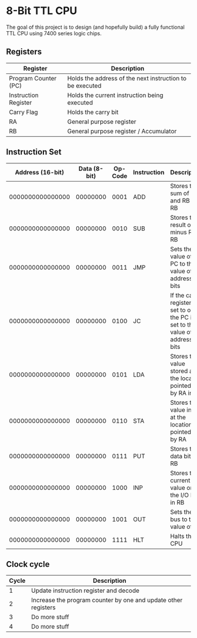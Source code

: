 # 8-Bit TTL CPU
The goal of this project is to design (and hopefully build) a fully functional TTL CPU using 7400 series logic chips.

## Registers
|  Register | Description |
|  ------ | ------ |
|  Program Counter (PC) | Holds the address of the next instruction to be executed |
|  Instruction Register | Holds the current instruction being executed |
|  Carry Flag | Holds the carry bit |
|  RA | General purpose register |
|  RB | General purpose register / Accumulator |

## Instruction Set
|  Address (16-bit) | Data (8-bit) | Op-Code | Instruction | Description |
|  ------ | ------ | ------ | ------ | ------ |
|  0000000000000000 | 00000000 | 0001 | ADD | Stores the sum of RA and RB in RB |
|  0000000000000000 | 00000000 | 0010 | SUB | Stores the result of RA minus RB in RB |
|  0000000000000000 | 00000000 | 0011 | JMP | Sets the value of the PC to the value of the address bits |
|  0000000000000000 | 00000000 | 0100 | JC | If the carry register is set to one the PC is set to the value of the address bits |
|  0000000000000000 | 00000000 | 0101 | LDA | Stores the value stored at the location pointed to by RA in RB |
|  0000000000000000 | 00000000 | 0110 | STA | Stores the value in RB at the location pointed to by RA |
|  0000000000000000 | 00000000 | 0111 | PUT | Stores the data bits in RB |
|  0000000000000000 | 00000000 | 1000 | INP | Stores the current value on the I/O bus in RB |
|  0000000000000000 | 00000000 | 1001 | OUT | Sets the I/O bus to the value of RB |
|  0000000000000000 | 00000000 | 1111 | HLT | Halts the CPU |

## Clock cycle
|  Cycle | Description |
|  ------ | ------ |
|  1 | Update instruction register and decode |
|  2 | Increase the program counter by one and update other registers |
|  3 | Do more stuff |
|  4 | Do more stuff |